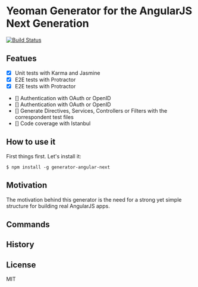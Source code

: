 # Yeoman Generator for the AngularJS Next Generation

[![Build Status](https://secure.travis-ci.org/cironunes/generator-angular-next.png?branch=master)](https://travis-ci.org/cironunes/generator-angular-next)

## Featues
- [x] Unit tests with Karma and Jasmine
- [x] E2E tests with Protractor
- [x] E2E tests with Protractor
- [] Authentication with OAuth or OpenID
- [] Authentication with OAuth or OpenID
- [] Generate Directives, Services, Controllers or Filters with the correspondent test files
- [] Code coverage with Istanbul

## How to use it
First things first. Let's install it:
```
$ npm install -g generator-angular-next
```

## Motivation
The motivation behind this generator is the need for a strong yet simple structure for building real AngularJS apps.


## Commands

## History

## License

MIT

